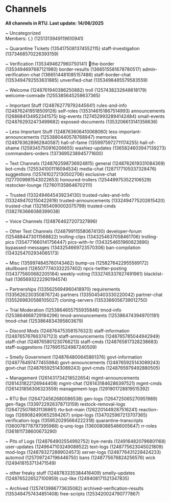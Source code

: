 # Channels
**All channels in RTU. Last update: 14/06/2025**

~ Uncategorized <br>
Members: {.} (1251313949119610941)

~ Quarantine Tickets (1354175081374552115)
staff-investigation (1373468570226393159)

~ Verification (1353494627960750141)
🚪the-border (1353494697687121980)
border-results (1366515581678780517)
admin-verification-chat (1366514481085157486)
staff-border-chat (1353494792553631885)
unverified-chat (1353498485579583559)

~ Welcome (1248761940386250882)
troll (1257438232648618179)
welcome-comrade (1255385645258637365)

~ Important Stuff (1248762779792445641)
rules-and-info (1248762419518509126)
self-roles (1353146151867514993)
announcements (1268684134952341575)
big-events (1274529932894142484)
small-events (1248762932473499682)
exposed-documents (1353206613141356636)

~ Less Important Stuff (1248763606410068060)
less-important-announcements (1253880440578768947)
memories (1248763628962840587)
hall-of-fame (1359975972711174255)
hall-of-shame (1259345750916206655)
washiez-updates (1365824603947139273)
commanders-orders (1373695238945771600)

~ Text Channels (1248762598736924815)
general (1248762619331084369)
bot-cmds (1255341001116094534)
media-chat (1287177105037328476)
suggestions (1257410272130502706)
exclusive-chat (1277009981543022653)
honoured-trollers (1254499753522106529)
restocker-lounge (1276011358646702111)

~ Trusted (1332494645439234130)
trusted-rules-and-info (1332494702150422619)
trusted-announcements (1332494775202615420)
trusted-chat (1321654090002075799)
trusted-cmds (1382763666088399038)

~ Voice Channels (1248764627207327896)

~ Other Text Channels (1248799115580674130)
developer-forum (1254884473011568822)
trolling-clips (1343254637058461706)
trolling-pics (1354771660141756447)
pics-with-hr (1343254651960823890)
bypassed-messages (1343254669723570306)
ban-compilation (1343254702934065173)

~ Misc (1359974845760143462)
bump-us (1258276422955569172)
skullboard (1265077740332257402)
npcs-twitter-posting (1343775600682205184)
weekly-voting (1332745337827491961)
blacklist-hall (1365693222290194574)

~ Partnerships (1335625694960418970)
requirements (1335626230350876724)
partners (1335045403330220042)
partner-chat (1355269830588105027)
cloning-servers (1353366056739012750)

~ Trial Moderation (1253864655755935846)
tmod-info (1253864668729184296)
tmod-announcements (1253864743949701181)
tmod-chat (1253864834395803679)

~ Discord Mods (1248764753581576323)
staff-information (1248765767663747123)
staff-announcements (1248765785044942949)
staff-chat (1248765801230766213)
staff-cmds (1248765817328238683)
staff-suggestions (1276951524987240509)

~ Smelly Government (1248764800645861376)
govt-information (1248776497477455984)
govt-announcements (1248765925143089243)
govt-chat (1248765925143089243)
govt-cmds (1248765979492880505)

~ Management (1261431734218522654)
mgmt-announcements (1261431822126944408)
mgmt-chat (1261431846286397521)
mgmt-cmds (1261431856306323559)
management-logs (1291901728819515392)

~ RTU Bot (1264724562680086538)
gen-logs (1264725065270951989)
gen-flags (1339722926378713159)
restock-removal-logs (1264725078831136861)
rtu-bot-main (1262201449287516241)
reaction-logs (1269082490652594267)
snipe-logs (1347025967213707365)
verification-logs (1359520295664222318)
quarantine-transcripts (1360078778797395988)
q-unq-logs (1360080885466005647)
rr-roles (1361811738600673290)

~ Pits of Logs (1248764902554992752)
bye-nerds (1249164820796801168)
user-updates (1249647103249088522)
text-logs (1248775623045021809)
mod-logs (1248783272889024573)
server-logs (1248776431228424233)
automod (1257097247196446750)
bans (1248775676824256576)
wick (1249418153713471549)

~ other freaky stuff (1248783335384416409)
smelly-updates (1248765226527100959)
cuz-like (1249408171521347835)

~ Archived (1257413986773635082)
archived-verification-results (1353494757434851408)
free-scripts (1253420024790777867)
